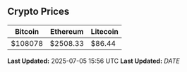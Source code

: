 
## Crypto Prices
| Bitcoin | Ethereum | Litecoin |
| ------- | -------- | -------- |
| $108078 | $2508.33 | $86.44 |
**Last Updated:** 2025-07-05 15:56 UTC
**Last Updated:** $DATE$
